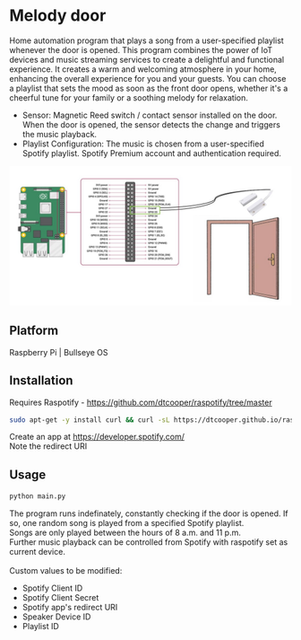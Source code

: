 # Melody door 

Home automation program that plays a song from a user-specified playlist whenever the door is opened. This program combines the power of IoT devices and music streaming services to create a delightful and functional experience. It creates a warm and welcoming atmosphere in your home, enhancing the overall experience for you and your guests. You can choose a playlist that sets the mood as soon as the front door opens, whether it's a cheerful tune for your family or a soothing melody for relaxation.

*	Sensor: Magnetic Reed switch / contact sensor installed on the door. When the door is opened, the sensor detects the change and triggers the music playback.
*	Playlist Configuration: The music is chosen from a user-specified Spotify playlist. Spotify Premium account and authentication required. 

<p align="center"><img src="./schema.jpg" width="800"></p>

## Platform
Raspberry Pi  |  Bullseye OS

## Installation

Requires Raspotify - https://github.com/dtcooper/raspotify/tree/master
```sh
sudo apt-get -y install curl && curl -sL https://dtcooper.github.io/raspotify/install.sh | sh
```
Create an app at https://developer.spotify.com/ <br />
Note the redirect URI
## Usage
```sh
python main.py
```
The program runs indefinately, constantly checking if the door is opened. If so, one random song is played from a specified Spotify playlist. <br />
Songs are only played between the hours of 8 a.m. and 11 p.m. <br />
Further music playback can be controlled from Spotify with raspotify set as current device. <br /><br />
Custom values to be modified: 
* Spotify Client ID
* Spotify Client Secret
* Spotify app's redirect URI
* Speaker Device ID 
* Playlist ID 